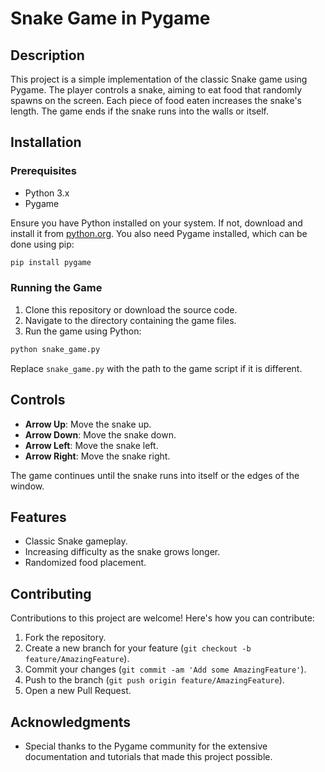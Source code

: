# Snake Game in Pygame

## Description
This project is a simple implementation of the classic Snake game using Pygame. The player controls a snake, aiming to eat food that randomly spawns on the screen. Each piece of food eaten increases the snake's length. The game ends if the snake runs into the walls or itself.

## Installation

### Prerequisites
- Python 3.x
- Pygame

Ensure you have Python installed on your system. If not, download and install it from [python.org](https://www.python.org/). You also need Pygame installed, which can be done using pip:

```bash
pip install pygame
```

### Running the Game
1. Clone this repository or download the source code.
2. Navigate to the directory containing the game files.
3. Run the game using Python:

```bash
python snake_game.py
```

Replace `snake_game.py` with the path to the game script if it is different.

## Controls
- **Arrow Up**: Move the snake up.
- **Arrow Down**: Move the snake down.
- **Arrow Left**: Move the snake left.
- **Arrow Right**: Move the snake right.

The game continues until the snake runs into itself or the edges of the window.

## Features
- Classic Snake gameplay.
- Increasing difficulty as the snake grows longer.
- Randomized food placement.

## Contributing
Contributions to this project are welcome! Here's how you can contribute:
1. Fork the repository.
2. Create a new branch for your feature (`git checkout -b feature/AmazingFeature`).
3. Commit your changes (`git commit -am 'Add some AmazingFeature'`).
4. Push to the branch (`git push origin feature/AmazingFeature`).
5. Open a new Pull Request.

## Acknowledgments
- Special thanks to the Pygame community for the extensive documentation and tutorials that made this project possible.
